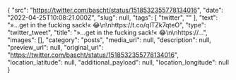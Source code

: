 {
  "src": "https://twitter.com/bascht/status/1518532355778134016",
  "date": "2022-04-25T10:08:21.000Z",
  "slug": null,
  "tags": [
    "twitter",
    ""
  ],
  "text": "»…get in the fucking sack!« 😂\n\nhttps://t.co/qITZk7qteO",
  "type": "twitter_tweet",
  "title": "»…get in the fucking sack!« 😂\n\nhttps://…",
  "images": [],
  "category": "posts",
  "media_url": null,
  "description": null,
  "preview_url": null,
  "original_url": "https://twitter.com/bascht/status/1518532355778134016",
  "location_latitude": null,
  "additional_payload": null,
  "location_longitude": null
}